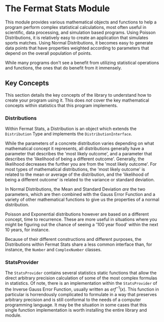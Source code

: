 # The Fermat Stats Module

This module provides various mathematical objects and functions to help a program perform complex statistical calculations, most often useful in scientific, data processing, and simulation based programs. Using Poisson Distributions, it is relatively easy to create an application that simulates sports matches. Using Normal Distributions, it becomes easy to generate data points that have properties weighted according to parameters that depend on the overall population of points.

While many programs don't see a benefit from utilizing statistical operations and functions, the ones that do benefit from it immensely.

## Key Concepts

This section details the key concepts of the library to understand how to create your program using it. This does *not* cover the key mathematical concepts within statistics that this program implements.

### Distributions

Within Fermat Stats, a Distribution is an object which extends the `Distribution` Type and implements the `DistributionInterface`.

While the parameters of a concrete distribution varies depending on what mathematical concept it represents, all distributions generally have a parameter that describes the 'most likely outcome', and a parameter that describes the 'likelihood of being a different outcome'. Generally, the likelihood decreases the further you are from the 'most likely outcome'. For most types of mathematical distributions, the 'most likely outcome' is related to the mean or average of the distribution, and the 'likelihood of being a different outcome' is related to the variance or standard deviation.

In Normal Distributions, the Mean and Standard Deviation *are* the two parameters, which are then combined with the Gauss Error Function and a variety of other mathematical functions to give us the properties of a normal distribution.

Poisson and Exponential distributions however are based on a different concept, time to recurrence. These are more useful in situations where you might be figuring out the chance of seeing a '100 year flood' within the next 10 years, for instance.

Because of their different constructions and different purposes, the Distributions within Fermat Stats share a less common interface than, for instance, the `Number` and `ComplexNumber` classes.

### StatsProvider

The `StatsProvider` contains several statistics static functions that allow the direct arbitrary precision calculation of some of the most complex formulas in statistics. Of note, there is an implementation within the `StatsProvider` of the Inverse Gauss Error Function, usually written as $`{erf}^{-1}(x)`$. This function in particular is horrendously complicated to formulate in a way that preserves arbitrary precision and is still conformal to the needs of a computer programming language. It may be the situation in some cases that this single function implementation is worth installing the entire library and module.
